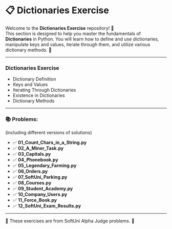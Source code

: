 # 📋 Dictionaries Exercise

Welcome to the **Dictionaries Exercise** repository! 🚀  
This section is designed to help you master the fundamentals of **Dictionaries** in Python. You will learn how to define and use dictionaries, manipulate keys and values, iterate through them, and utilize various dictionary methods. 🌟

---

### Dictionaries Exercise
- Dictionary Definition
- Keys and Values
- Iterating Through Dictionaries
- Existence in Dictionaries
- Dictionary Methods

---

### 📚 Problems:
(including different versions of solutions)

- ✅ **01_Count_Chars_in_a_String.py**
- ✅ **02_A_Miner_Task.py**
- ✅ **03_Capitals.py**
- ✅ **04_Phonebook.py**
- ✅ **05_Legendary_Farming.py**
- ✅ **06_Orders.py**
- ✅ **07_SoftUni_Parking.py**
- ✅ **08_Courses.py**
- ✅ **09_Student_Academy.py**
- ✅ **10_Company_Users.py**
- ✅ **11_Force_Book.py**
- ✅ **12_SoftUni_Exam_Results.py**

---

🚀 These exercises are from SoftUni Alpha Judge problems. 👋

